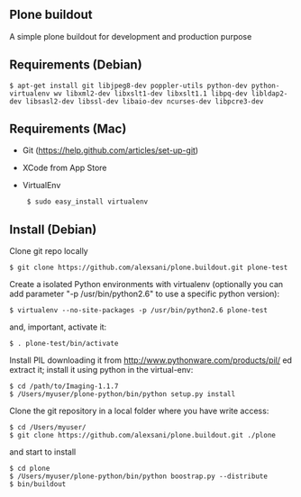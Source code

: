 Plone buildout
--------------
A simple plone buildout for development and production purpose


Requirements (Debian)
---------------------

    $ apt-get install git libjpeg8-dev poppler-utils python-dev python-virtualenv wv libxml2-dev libxslt1-dev libxslt1.1 libpq-dev libldap2-dev libsasl2-dev libssl-dev libaio-dev ncurses-dev libpcre3-dev

Requirements (Mac)
---------------------
 - Git (https://help.github.com/articles/set-up-git)
 - XCode from App Store
 - VirtualEnv                         
                          
        $ sudo easy_install virtualenv

Install (Debian)
----------------
Clone git repo locally

    $ git clone https://github.com/alexsani/plone.buildout.git plone-test

Create a isolated Python environments with virtualenv (optionally you can add parameter "-p /usr/bin/python2.6" to use a specific python version):

    $ virtualenv --no-site-packages -p /usr/bin/python2.6 plone-test

and, important, activate it:

    $ . plone-test/bin/activate


Install PIL downloading it from http://www.pythonware.com/products/pil/ ed extract it;
install it using python in the virtual-env:

    $ cd /path/to/Imaging-1.1.7
    $ /Users/myuser/plone-python/bin/python setup.py install
	
Clone the git repository in a local folder where you have write access:
    
    $ cd /Users/myuser/
    $ git clone https://github.com/alexsani/plone.buildout.git ./plone
	
and start to install

    $ cd plone
    $ /Users/myuser/plone-python/bin/python boostrap.py --distribute
    $ bin/buildout


